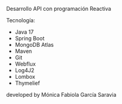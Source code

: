Desarrollo API con programación Reactiva

Tecnología:
- Java 17
- Spring Boot
- MongoDB Atlas
- Maven
- Git
- Webflux
- Log4J2
- Lombox
- Thymelief



developed by Mónica Fabiola García Saravia